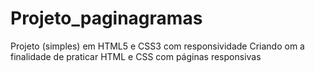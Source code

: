 # Projeto_paginagramas
Projeto (simples) em HTML5 e CSS3 com responsividade 
Criando om a finalidade de praticar HTML  e CSS com páginas responsivas

